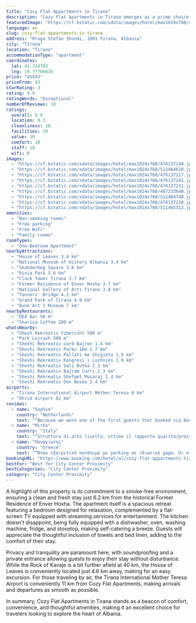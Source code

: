 ```yaml
---
title: "Cozy Flat Appartments in Tirana"
description: "Cozy Flat Apartments in Tirana emerges as a prime choice for travelers seeking comfort and convenience in Albania's vibrant capital."
featuredImage: "https://cf.bstatic.com/xdata/images/hotel/max1024x768/476137148.jpg?k=9594f7722df0bcbdeb63c62fceb2968cd98f74d9d49bdbd294530d92fbadb460&o=&hp=1"
language: en
slug: cozy-flat-appartments-in-tirana
address: "Rruga Stefan Shundi, 1001 Tirana, Albania"
city: "Tirana"
location: "Tirana"
accommodationType: "apartment"
coordinates:
  lat: 41.334783
  lng: 19.77706836
price: "US$43"
priceFrom: 43
starRating: 3
rating: 9.9
ratingWords: "Exceptional"
numberOfReviews: 10
ratings:
  overall: 9.9
  location: 9.3
  cleanliness: 10
  facilities: 10
  value: 10
  comfort: 10
  staff: 10
  wifi: 0
images:
  - "https://cf.bstatic.com/xdata/images/hotel/max1024x768/476137148.jpg?k=9594f7722df0bcbdeb63c62fceb2968cd98f74d9d49bdbd294530d92fbadb460&o=&hp=1"
  - "https://cf.bstatic.com/xdata/images/hotel/max1024x768/511464820.jpg?k=9cabda2ef8d768ab4b0ca3f104c9fdd7c95580791eec133e2b1bed501f31c7d2&o=&hp=1"
  - "https://cf.bstatic.com/xdata/images/hotel/max1024x768/476137217.jpg?k=deb75c0bd7654d58c4e16a4c4c6060f1c5cdba656cf8fa0cb3dc9c2fb28bdbc0&o=&hp=1"
  - "https://cf.bstatic.com/xdata/images/hotel/max1024x768/476137241.jpg?k=a555e4619424dc1c98bd241b8d22e302cfdfdcc74b21b3d90f8c86cce14b0bd8&o=&hp=1"
  - "https://cf.bstatic.com/xdata/images/hotel/max1024x768/476137231.jpg?k=7b7375152e9a34394f279265d96c5981f261effff541b4d321850539deeddb4e&o=&hp=1"
  - "https://cf.bstatic.com/xdata/images/hotel/max1024x768/487233640.jpg?k=d686dfbd7ddde37f1fcb5080e79220c8f413e1b0ac332866851564c5fbb05d76&o=&hp=1"
  - "https://cf.bstatic.com/xdata/images/hotel/max1024x768/511464748.jpg?k=76d8c768db8b0515922005c713acef6d7dfa651957b4b177c32288ce8d735811&o=&hp=1"
  - "https://cf.bstatic.com/xdata/images/hotel/max1024x768/476137238.jpg?k=f8691085d5fdff1fd8ca05620484b8aa67cfffe937fe9696c9be016ecb875085&o=&hp=1"
  - "https://cf.bstatic.com/xdata/images/hotel/max1024x768/511465312.jpg?k=1c100333336933837550f9b42620cf42851ff00eb1805a5f32ba4c02a73393fb&o=&hp=1"
amenities:
  - "Non-smoking rooms"
  - "Free parking"
  - "Free WiFi"
  - "Family rooms"
roomTypes:
  - "One-Bedroom Apartment"
nearbyAttractions:
  - "House of Leaves 3.4 km"
  - "National Museum of History Albania 3.4 km"
  - "Skanderbeg Square 3.6 km"
  - "Rinia Park 3.6 km"
  - "Clock Tower Tirana 3.7 km"
  - "Former Residence of Enver Hoxha 3.7 km"
  - "National Gallery of Arts Tirana 3.8 km"
  - "Tanners' Bridge 4.2 km"
  - "Grand Park of Tirana 4.8 km"
  - "Bunk'Art 1 Museum 7 km"
nearbyRestaurants:
  - "DEA Bar 50 m"
  - "Shariza Coffee 200 m"
whatsNearby:
  - "Shesh Rekreativ Yzberisht 500 m"
  - "Park Lojrash 500 m"
  - "Sheshi Rekreativ Lord Bajron 1.4 km"
  - "Sheshi Rekreativ Parku 1Km 1.7 km"
  - "Sheshi Rekreativ Pallati me Shigjeta 1.9 km"
  - "Sheshi Rekreativ Kongresi i Lushnjës 1.9 km"
  - "Sheshi Rekreativ Sali Butka 2.3 km"
  - "Sheshi Rekreativ Bajram Curri 2.3 km"
  - "Sheshi Rekreativ Shefqet Musaraj 2.4 km"
  - "Sheshi Rekreativ Don Bosko 2.4 km"
airports:
  - "Tirana International Airport Mother Teresa 8 km"
  - "Ohrid Airport 82 km"
reviews:
  - name: "Sophie"
    country: "Netherlands"
    text: "“Because we were one of the first guests that booked via Booking.com, there were no reviews yet. But we would 100% recommend this appartment!! Everything was new, clean and very comfortable. It was even possible to wash my clothes. Furthermore, the...”"
  - name: "Mirko"
    country: "Italy"
    text: "“Struttura di alto livello, ottimo il rapporto qualità/prezzo, posizione ottima!”"
  - name: "Παναγιωτης"
    country: "Greece"
    text: "“Ήταν εξαιρετικό κατάλυμα με parking σε ιδιωτικό χώρο. Οι οικοδεσπότες ευγενικοί, συνεργατικοί και πρόθυμοι να βοηθήσουν σε ότι χρειάστηκε.”"
bookingURL: "https://www.booking.com/hotel/al/cozy-flat-appartments-tirane.en-gb.html?aid=8035640"
bestFor: "Best for City Center Proximity"
bestCategories: "City Center Proximity"
category: "City Center Proximity"
---
```


A highlight of this property is its commitment to a smoke-free environment, ensuring a clean and fresh stay just 6.2 km from the historical Former Residence of Enver Hoxha. The apartment itself is a spacious retreat featuring a bedroom designed for relaxation, complemented by a flat-screen TV equipped with streaming services for entertainment. The kitchen doesn't disappoint, being fully equipped with a dishwasher, oven, washing machine, fridge, and stovetop, making self-catering a breeze. Guests will appreciate the thoughtful inclusion of towels and bed linen, adding to the comfort of their stay.

Privacy and tranquility are paramount here, with soundproofing and a private entrance allowing guests to enjoy their stay without disturbance. While the Rock of Kavaje is a bit further afield at 40 km, the House of Leaves is conveniently located just 4.6 km away, making for an easy excursion. For those traveling by air, the Tirana International Mother Teresa Airport is conveniently 11 km from Cozy Flat Apartments, making arrivals and departures as smooth as possible.

In summary, Cozy Flat Apartments in Tirana stands as a beacon of comfort, convenience, and thoughtful amenities, making it an excellent choice for travelers looking to explore the heart of Albania.